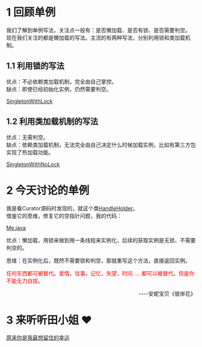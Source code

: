 # 1 回顾单例
我们了解到单例写法，关注点一般有：是否懒加载、是否有锁、是否需要判空。  
现在我们关注的都是懒加载的写法。主流的有两种写法，分别利用锁和类加载机制。

## 1.1 利用锁的写法
优点：不必依赖类加载机制，完全由自己掌控。  
缺点：即使已经初始化实例，仍然需要判空。  

[SingletonWithLock](_media/SingletonWithLock.java ':include :type=code')

## 1.2 利用类加载机制的写法
优点：无需判空。  
缺点：依赖类加载机制，无法完全由自己决定什么时候加载实例，比如有第三方包实现了热加载功能。

[SingletonWithNoLock](_media/SingletonWithNoLock.java ':include :type=code')

# 2 今天讨论的单例
我是看Curator源码时发现的，就这个类[HandleHolder](https://github.com/apache/curator/blob/curator-2.0.0/curator-client/src/main/java/org/apache/curator/HandleHolder.java)。   
借鉴它的思维，修复它的空指针问题，我的代码：

[Me.java](_media/Me.java ':include :type=code')

优点：懒加载，用锁来做到用一条线程来实例化，后续的获取实例是无锁、不需要判空的。

思维：在实例化后，既然不需要锁和判空，那就重写这个方法，直接返回实例。

<font color="red">任何东西都可被替代。爱情，往事，记忆，失望，时间……都可以被替代。但是你不能无力自拔。 </font>  
<div style="text-align: right">----安妮宝贝《彼岸花》</div>

# 3 来听听田小姐 :hearts:
[原来你是我最想留住的幸运](_media/IMG_0330.mp4 ':include')
